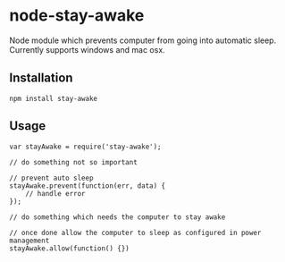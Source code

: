 # node-stay-awake
Node module which prevents computer from going into automatic sleep. Currently supports windows and mac osx.

## Installation
```
npm install stay-awake
```

## Usage
```
var stayAwake = require('stay-awake');

// do something not so important

// prevent auto sleep
stayAwake.prevent(function(err, data) {
    // handle error
});

// do something which needs the computer to stay awake

// once done allow the computer to sleep as configured in power management
stayAwake.allow(function() {})

```